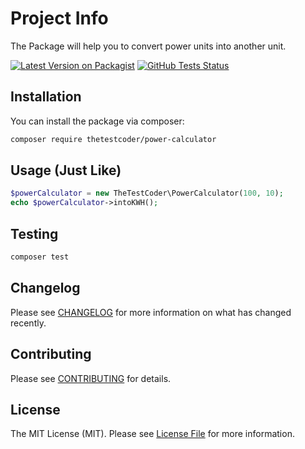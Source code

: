 # Project Info

The Package will help you to convert power units into another unit.

[![Latest Version on Packagist](https://img.shields.io/packagist/v/thetestcoder/power-calculator.svg?style=flat-square)](https://packagist.org/packages/thetestcoder/power-calculator)
[![GitHub Tests Status](https://img.shields.io/github/workflow/status/thetestcoder/power-calculator/Tests?label=Tests)](https://github.com/vendor_name/power-calculator/actions?query=workflow%3ATests+branch%3Amaster)

## Installation

You can install the package via composer:

```bash
composer require thetestcoder/power-calculator
```

## Usage (Just Like)

```php
$powerCalculator = new TheTestCoder\PowerCalculator(100, 10);
echo $powerCalculator->intoKWH();
```

## Testing

```bash
composer test
```

## Changelog

Please see [CHANGELOG](CHANGELOG.md) for more information on what has changed recently.

## Contributing

Please see [CONTRIBUTING](.github/CONTRIBUTING.md) for details.

## License

The MIT License (MIT). Please see [License File](LICENSE.md) for more information.
